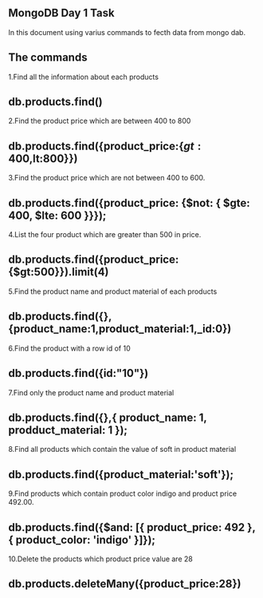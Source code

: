 ## MongoDB Day 1 Task

In this document using varius commands to fecth data from mongo dab.

## The commands

1.Find all the information about each products

## db.products.find()

2.Find the product price which are between 400 to 800

## db.products.find({product_price:{$gt:400,$lt:800}})

3.Find the product price which are not between 400 to 600.

## db.products.find({product_price: {$not: { $gte: 400, $lte: 600 }}});

4.List the four product which are greater than 500 in price.

## db.products.find({product_price:{$gt:500}}).limit(4)

5.Find the product name and product material of each products

## db.products.find({},{product_name:1,product_material:1,\_id:0})

6.Find the product with a row id of 10

## db.products.find({id:"10"})

7.Find only the product name and product material

## db.products.find({},{ product_name: 1, prodduct_material: 1 });

8.Find all products which contain the value of soft in product material

## db.products.find({product_material:'soft'});

9.Find products which contain product color indigo and product price 492.00.

## db.products.find({$and: [{ product_price: 492 },{ product_color: 'indigo' }]});

10.Delete the products which product price value are 28

## db.products.deleteMany({product_price:28})
